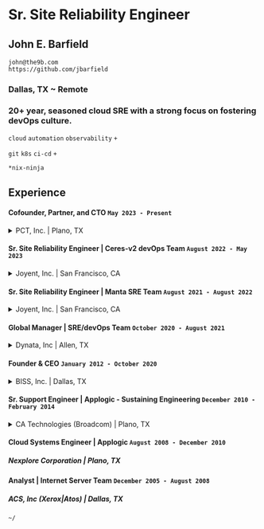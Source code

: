 # Sr. Site Reliability Engineer
## John E. Barfield 
```
john@the9b.com
https://github.com/jbarfield
```
### Dallas, TX ~ Remote

### 20+ year, seasoned cloud SRE with a strong focus on fostering devOps culture.

`cloud` `automation` `observability` `+`

`git` `k8s` `ci-cd` `+`

`*nix-ninja`

## Experience
#### Cofounder, Partner, and CTO `May 2023 - Present`
 <details>
   <summary>PCT, Inc. | Plano, TX</summary>
   Technology Leader and visionary responsible for all aspects of PCT social, blockchain, and content streaming mobile apps. Currently under active NDA.
 </details>

#### Sr. Site Reliability Engineer | Ceres-v2 devOps Team `August 2022 - May 2023`
<details>
  <summary> Joyent, Inc. | San Francisco, CA</summary>
  •	Designated support to the Samsung Queueing Service team (SQS) which is a message streaming service not unlike AWS SQS.
  
  •	Update/Develop/Maintain ansible playbooks for all internal shared services
  
  •	Write SOP/Documentation for team support and escalations
  
  •	Support thousands of software developers globally across Samsung product ecosystem. 
  
  •	Responsible for developing Samsungs initial internal Kubernetes service using kubespray.
  
  •	Samsungs Kubernetes service eventually superseded the devops teams “docker as a service”
  </details>

#### Sr. Site Reliability Engineer | Manta SRE Team `August 2021 - August 2022`
<details>
  <summary> Joyent, Inc. | San Francisco, CA</summary>

  •	Management of 20k+ SPC storage nodes in 12 datacenters globally

  •	Development of SOPs and documentation for support teams. 

  •	Emergency on call rotation

  •	SmartOS pkgsrc maintainer

  •	TAC Development, Monitoring, and alerting (Grafana/Telegraf/Prometheus)

  •	SPC Escalations

  •	SmartOS/Illumos/Triton/Manta Opensource channel support through mailing lists and IRC
  
  </details>


#### Global Manager | SRE/devOps Team `October 2020 - August 2021`
<details>
  <summary>Dynata, Inc | Allen, TX</summary>
  •	Leverage the power of the public cloud for dynamic scale (AWS), both for growth and consistent systems reliability while simultaneously leading a new on-prem hybrid-cloud implementation effort for cost savings.

  •	Inspire a hybrid-cloud initiative utilizing Joyents (Samsung) opensource private-cloud platform "Triton Datacenter" on-prem in order to continue to drive cloud/hosting costs down further without compromising publicly available APIs, automation, performance, or security. 

  •	Lead our e of SRE/DevOps engineers in the way of governance and automation, partnering with the rest of the TechOps and Development teams to build solutions and products across multiple 
  engineering groups of diverse acquisition and organic internal origins.

  •	Mentor and coach individual contributors of our team. 

  •	Escalation point for all aspects of SRE/DevOps.

  •	Insure tasks are completed by the SRE Team during each sprint period.

  •	Inspire fun, culture, and a safe team building environment by arranging virtual "hangouts" and Team “happy hours".
  
  •	Develop unified processes across many engineering teams, including operating with the idea that the SRE team should be 50% development and 50% operations, minimizing operational interruptions to our engineers.

  •	Instill an open-source collaborative spirit by including over 400 tech contributors from our "techOps" team in an internal RFD process inclusive to all of our bright minded tech individuals. 

  •	Support business objectives such as reducing operational workload by 10%, with the health of our employees in mind, with the take10 initiative. Allowing our employees to focus 10% of their work-week on something that they feel is important or to just take a nap and get rested.  

  •	Work directly with the CTO to understand our dynamic revenue tracking model for Market Research or customer impressions in order to align cloud dynamic costing from a "demand based" pricing perspective.

  •	Lead a cloud-vendor-agnostic initiative to prevent lock-in from major vendors such as AWS, Microsoft, etc, forcing vendors to compete in the market by utilizing open-source container platforms such as Kubernetes.

  •	Negotiate pricing with 3rd party vendors such as Google, IBM, and Datadog. 
  
  </details>

#### Founder & CEO `January 2012 - October 2020`

<details>
  <summary>BISS, Inc. | Dallas, TX</summary>
  Specializing in Information technology, network, telecommunications systems, and security. My background is mostly deeply technical, but I have managed teams, departments, and organizations for the majority of my career in various roles at various organizations. I knew that my previous employer was planning to end of life the product that I supported because it didn’t perform as expected in the market and so in preparation for this move I incorporated my consulting business, worked part-time for myself for about 2 years, and upon EOL and severances having been publicly announced; began full-time employment for myself.

  •	Responsible for all business and technology aspects. Sales, proposals, delivery, implementations, cloud hosting, VoIP, Internet and fiber circuit solutions provided by BISS. 

  •	Lead by example...24x7 with a conservative and thoughtful decision-making process. 

  •	Honest, ethical, and charitable values lead each decision. Ability to make difficult decisions with or without approval. Independent; data and results driven.

  •	Closer. When other people or companies fail to complete a project or task, myself or my team pick up the slack and get the job done. 
  
  •	Responsible for ~$1.5m – $3m average annual overall sales revenue.

  •	Responsible for $1.5m annual recurring subscription revenue.

  •	Marketing by referral only.
  
  </details>

#### Sr. Support Engineer | Applogic - Sustaining Engineering `December 2010 - February 2014`
<details>
  <summary>CA Technologies (Broadcom) | Plano, TX</summary>
  •	Applogic was a compute and orchestration platform comprised of numerous opensource technologies much like OpenStack. My role was to support our customers and our support organization, as well as other internal organizations. 

  •	Supported enterprise customers and internal sales and integration teams daily for any backend operations or frontend architectural support needs. 

  •	Assisted with internal boot camp training in Islandia, NY at CA corporate. 

  •	Designated support engineer to International Gaming Technologies (IGT) by personal request of the customers development director. 

  •	Support University Council Member for the Plano, TX support organization

  •	Technical documentation

  •	Linked in “Applogic Users Group” leader

  •	Community guidance through external social channels

  •	Won multiple company awards for going above and beyond for customers. 

  •	Some customers to note: Disney, Datapipe now Rackspace formerly Layered Technologies, IGT, Century Link, Hutchison Global Telecom, and the US army.

  •	Highest escalation contact at CA for Applogic and enterprise networking integration support. Working directly with development to create bug fixes when issues arose with network detection scripts or driver and configuration related issues. Found numerous Intel NIC driver bugs.

  •	Responsible for integrating Applogic open source networking with commercial solutions such as the Cisco Nexus platform.

  •	Wrote the leading publicly published technical guides for HA systems operations in single and multi-datacenter environments

  •	Responsible for the highest revenue generating technical documents enabling Windows Active Directory domain controllers to operate properly within the Applogic isolated networking application environments.

  •	Being recognized for my strength in networking and network integration I was asked by product management to work directly under office of the CTO as a sustaining engineer for the last 12 months of the products lifespan. During the last year of its life, Applogic was supposed to be transformed into a web based orchestration portal only and the backend focus was to be migrated to OpenStack. During this time, I worked to help the development and support teams enhance the stability of the legacy grid computing platform prior to being announced EOL and OpenStack development was halted.
  
  </details>

#### Cloud Systems Engineer | Applogic `August 2008 - December 2010`
##### Nexplore Corporation | Plano, TX
#### Analyst | Internet Server Team `December 2005 - August 2008`
##### ACS, Inc (Xerox|Atos) | Dallas, TX

`~/`
